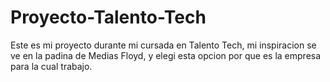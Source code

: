 # Proyecto-Talento-Tech
Este es mi proyecto durante mi cursada en Talento Tech, mi inspiracion se ve en la padina de Medias Floyd, y elegi esta opcion por que es la empresa para la cual trabajo.
